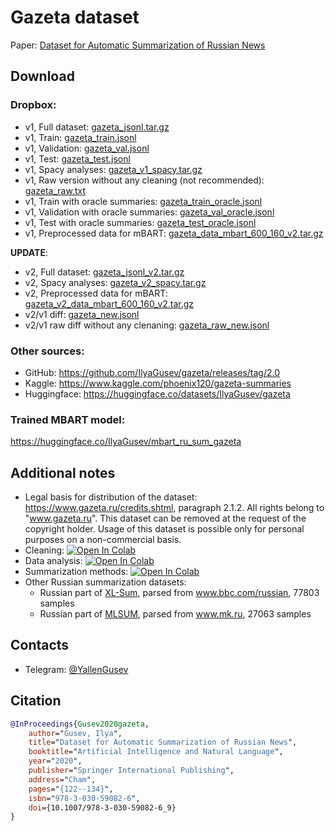 # Gazeta dataset
Paper: [Dataset for Automatic Summarization of Russian News](https://arxiv.org/abs/2006.11063)

## Download
### Dropbox:
* v1, Full dataset: [gazeta_jsonl.tar.gz](https://www.dropbox.com/s/cmpfvzxdknkeal4/gazeta_jsonl.tar.gz)
* v1, Train: [gazeta_train.jsonl](https://www.dropbox.com/s/43l702z5a5i2w8j/gazeta_train.jsonl)
* v1, Validation: [gazeta_val.jsonl](https://www.dropbox.com/s/k2egt3sug0hb185/gazeta_val.jsonl)
* v1, Test: [gazeta_test.jsonl](https://www.dropbox.com/s/3gki5n5djs9w0v6/gazeta_test.jsonl)
* v1, Spacy analyses: [gazeta_v1_spacy.tar.gz](https://www.dropbox.com/s/al9dkg8herpspls/gazeta_v1_spacy.tar.gz)
* v1, Raw version without any cleaning (not recommended): [gazeta_raw.txt](https://www.dropbox.com/s/4fxj5wmt7tjr5f2/gazeta_raw.txt)
* v1, Train with oracle summaries: [gazeta_train_oracle.jsonl](https://www.dropbox.com/s/5dva37fm1v4zp3j/gazeta_train_oracle.jsonl)
* v1, Validation with oracle summaries: [gazeta_val_oracle.jsonl](https://www.dropbox.com/s/hc9tab4ewe352jt/gazeta_val_oracle.jsonl)
* v1, Test with oracle summaries: [gazeta_test_oracle.jsonl](https://www.dropbox.com/s/cjbciavdxg54mlq/gazeta_test_oracle.jsonl)
* v1, Preprocessed data for mBART: [gazeta_data_mbart_600_160_v2.tar.gz](https://www.dropbox.com/s/70d75da8h8f16ox/gazeta_data_mbart_600_160_v2.tar.gz)

**UPDATE**:
* v2, Full dataset: [gazeta_jsonl_v2.tar.gz](https://www.dropbox.com/s/lb50mk5jujjjqbi/gazeta_jsonl_v2.tar.gz)
* v2, Spacy analyses: [gazeta_v2_spacy.tar.gz](https://www.dropbox.com/s/tpdiymm6p4tw7s9/gazeta_v2_spacy.tar.gz)
* v2, Preprocessed data for mBART: [gazeta_v2_data_mbart_600_160_v2.tar.gz](https://www.dropbox.com/s/gji8i1bmhg0fcfj/gazeta_v2_data_mbart_600_160_v2.tar.gz)
* v2/v1 diff: [gazeta_new.jsonl](https://www.dropbox.com/s/c5y8q7pb3kv6cdu/gazeta_new.jsonl)
* v2/v1 raw diff without any clenaning: [gazeta_raw_new.jsonl](https://www.dropbox.com/s/gyv841mph04qweu/gazeta_raw_new.jsonl)

### Other sources:
* GitHub: https://github.com/IlyaGusev/gazeta/releases/tag/2.0
* Kaggle: https://www.kaggle.com/phoenix120/gazeta-summaries
* Huggingface: https://huggingface.co/datasets/IlyaGusev/gazeta

### Trained MBART model:
https://huggingface.co/IlyaGusev/mbart_ru_sum_gazeta

## Additional notes
* Legal basis for distribution of the dataset: https://www.gazeta.ru/credits.shtml, paragraph 2.1.2. All rights belong to "www.gazeta.ru". This dataset can be removed at the request of the copyright holder. Usage of this dataset is possible only for personal purposes on a non-commercial basis. 
* Cleaning: [![Open In Colab](https://colab.research.google.com/assets/colab-badge.svg)](https://colab.research.google.com/drive/1Ed_chVrslp_7vJNS3PmRC0_ZJrRQYv0C)
* Data analysis: [![Open In Colab](https://colab.research.google.com/assets/colab-badge.svg)](https://colab.research.google.com/drive/1Rp4-COj8RNbvH4jvRQkc5fik5XuhGU5y)
* Summarization methods: [![Open In Colab](https://colab.research.google.com/assets/colab-badge.svg)](https://colab.research.google.com/drive/1B26oDFEKSNCcI0BPkGXgxi13pbadriyN)
* Other Russian summarization datasets:
  * Russian part of [XL-Sum](https://github.com/csebuetnlp/xl-sum), parsed from www.bbc.com/russian, 77803 samples
  * Russian part of [MLSUM](https://github.com/ThomasScialom/MLSUM), parsed from www.mk.ru, 27063 samples

## Contacts
* Telegram: [@YallenGusev](https://t.me/YallenGusev)

## Citation

```bibtex
@InProceedings{Gusev2020gazeta,
    author="Gusev, Ilya",
    title="Dataset for Automatic Summarization of Russian News",
    booktitle="Artificial Intelligence and Natural Language",
    year="2020",
    publisher="Springer International Publishing",
    address="Cham",
    pages="{122--134}",
    isbn="978-3-030-59082-6",
    doi={10.1007/978-3-030-59082-6_9}
}
```

